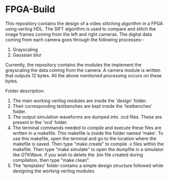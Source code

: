 # FPGA-Build
This repository contains the design of a video stitching algorithm in a FPGA using verilog HDL. The SIFT algorithm is used to compare and stitch the image frames coming from the left and right cameras.
The digital data coming from each camera goes through the following processes:-
1. Grayscaling
2. Gaussian blur



Currently, the repository contains the modules the implement the grayscaling the data coming from the camera. A camera module is written that outputs 12 bytes. All the above mentioned processing occurs on these bytes.

Folder description:
1. The main working verilog modules are inside the 'design' folder.
2. Their corresponding testbenches are kept inside the 'testbenches' folder.
3. The output simulation waveforms are dumped into .vcd files. These are present in the 'vcd' folder.
4. The terminal commands needed to compile and execute these files are written in a makefile. This makefile is inside the folder named 'make'. To use this makefile, open the terminal and go to the location where the makefile is saved. Then type "make create" to compile .v files within the makefile. Then type "make simulate" to open the dumpfile in a simulator like GTKWave. If you wish to delete the .bin file created during compilation, then type "make clean".
5. The 'templates' folder contains a simple design structure followed while designing the working verilog modules.
